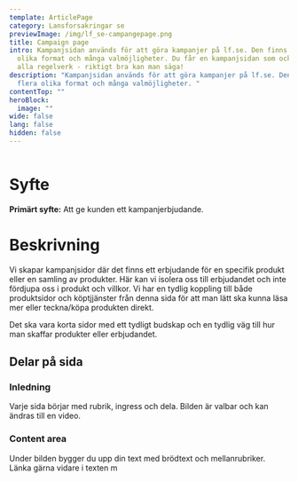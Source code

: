 ```yaml
---
template: ArticlePage
category: Lansforsakringar se
previewImage: /img/lf_se-campangepage.png
title: Campaign page
intro: Kampanjsidan används för att göra kampanjer på lf.se. Den finns i flera
  olika format och många valmöjligheter. Du får en kampanjsidan som också följer
  alla regelverk - riktigt bra kan man säga!
description: "Kampanjsidan används för att göra kampanjer på lf.se. Den finns i
  flera olika format och många valmöjligheter. "
contentTop: ""
heroBlock:
  image: ""
wide: false
lang: false
hidden: false
---
```

<figure class="Image Image__background Image__wide"><img src="/img/olika-kampanjsidor.png" srcset="/img/olika-kampanjsidor.png 2x" alt=""><figcaption><div class="Image__caption"></div></figcaption></figure>

# Syfte[](https://lf-digitala-kanaler.github.io/patterns/lansforsakringar-se/product-page#syfte)

**Primärt syfte:** Att ge kunden ett kampanjerbjudande.

# Beskrivning

Vi skapar kampanjsidor där det finns ett erbjudande för en specifik produkt eller en samling av produkter. Här kan vi isolera oss till erbjudandet och inte fördjupa oss i produkt och villkor. Vi har en tydlig koppling till både produktsidor och köptjjänster från denna sida för att man lätt ska kunna läsa mer eller teckna/köpa produkten direkt.

Det ska vara korta sidor med ett tydligt budskap och en tydlig väg till hur man skaffar produkter eller erbjudandet.

## Delar på sida[](https://lf-digitala-kanaler.github.io/patterns/lansforsakringar-se/product-page#delar-p%C3%A5-sida)

### Inledning

Varje sida börjar med rubrik, ingress och dela. Bilden är valbar och kan ändras till en video.

### Content area

Under bilden bygger du upp din text med brödtext och mellanrubriker. Länka gärna vidare i texten m